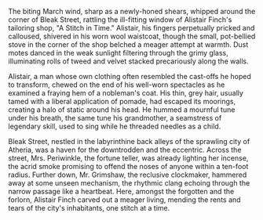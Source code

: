 The biting March wind, sharp as a newly-honed shears, whipped around the corner of Bleak Street, rattling the ill-fitting window of Alistair Finch's tailoring shop, "A Stitch in Time." Alistair, his fingers perpetually pricked and calloused, shivered in his worn wool waistcoat, though the small, pot-bellied stove in the corner of the shop belched a meager attempt at warmth. Dust motes danced in the weak sunlight filtering through the grimy glass, illuminating rolls of tweed and velvet stacked precariously along the walls.

Alistair, a man whose own clothing often resembled the cast-offs he hoped to transform, chewed on the end of his well-worn spectacles as he examined a fraying hem of a nobleman's coat. His thin, grey hair, usually tamed with a liberal application of pomade, had escaped its moorings, creating a halo of static around his head. He hummed a mournful tune under his breath, the same tune his grandmother, a seamstress of legendary skill, used to sing while he threaded needles as a child.

Bleak Street, nestled in the labyrinthine back alleys of the sprawling city of Atheria, was a haven for the downtrodden and the eccentric. Across the street, Mrs. Periwinkle, the fortune teller, was already lighting her incense, the acrid smoke promising to offend the noses of anyone within a ten-foot radius. Further down, Mr. Grimshaw, the reclusive clockmaker, hammered away at some unseen mechanism, the rhythmic clang echoing through the narrow passage like a heartbeat. Here, amongst the forgotten and the forlorn, Alistair Finch carved out a meager living, mending the rents and tears of the city's inhabitants, one stitch at a time.

